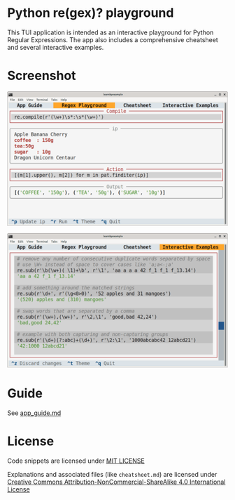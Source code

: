 # Python re(gex)? playground

This TUI application is intended as an interactive playground for Python Regular Expressions. The app also includes a comprehensive cheatsheet and several interactive examples.

# Screenshot

![Sample screenshot from the Playground screen](https://github.com/learnbyexample/TUI-apps/raw/main/PyRegexPlayground/pyregex_finditer.png)

![Sample screenshot from the Interactive Examples screen](https://github.com/learnbyexample/TUI-apps/raw/main/PyRegexPlayground/pyregex_examples.png)

# Guide

See [app_guide.md](https://github.com/learnbyexample/TUI-apps/blob/main/PyRegexPlayground/app_guide.md)

# License

Code snippets are licensed under [MIT LICENSE](https://github.com/learnbyexample/TUI-apps/blob/main/LICENSE)

Explanations and associated files (like `cheatsheet.md`) are licensed under [Creative Commons Attribution-NonCommercial-ShareAlike 4.0 International License](https://creativecommons.org/licenses/by-nc-sa/4.0/)


